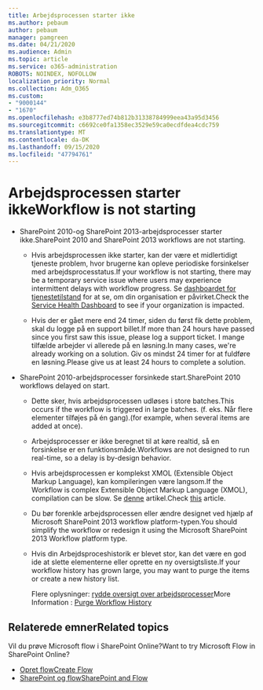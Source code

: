 ```yaml
---
title: Arbejdsprocessen starter ikke
ms.author: pebaum
author: pebaum
manager: pamgreen
ms.date: 04/21/2020
ms.audience: Admin
ms.topic: article
ms.service: o365-administration
ROBOTS: NOINDEX, NOFOLLOW
localization_priority: Normal
ms.collection: Adm_O365
ms.custom:
- "9000144"
- "1670"
ms.openlocfilehash: e3b8777ed74b812b31338784999eea43a95d3456
ms.sourcegitcommit: c6692ce0fa1358ec3529e59ca0ecdfdea4cdc759
ms.translationtype: MT
ms.contentlocale: da-DK
ms.lasthandoff: 09/15/2020
ms.locfileid: "47794761"
---
```

# <a name="workflow-is-not-starting"></a><span data-ttu-id="cf197-102">Arbejdsprocessen starter ikke</span><span class="sxs-lookup"><span data-stu-id="cf197-102">Workflow is not starting</span></span>

- <span data-ttu-id="cf197-103">SharePoint 2010-og SharePoint 2013-arbejdsprocesser starter ikke.</span><span class="sxs-lookup"><span data-stu-id="cf197-103">SharePoint 2010 and SharePoint 2013 workflows are not starting.</span></span>

    - <span data-ttu-id="cf197-104">Hvis arbejdsprocessen ikke starter, kan der være et midlertidigt tjeneste problem, hvor brugerne kan opleve periodiske forsinkelser med arbejdsprocesstatus.</span><span class="sxs-lookup"><span data-stu-id="cf197-104">If your workflow is not starting, there may be a temporary service issue where users may experience intermittent delays with workflow progress.</span></span> <span data-ttu-id="cf197-105">Se [dashboardet for tjenestetilstand](https:/admin.microsoft.com/AdminPortal/Home#/servicehealth) for at se, om din organisation er påvirket.</span><span class="sxs-lookup"><span data-stu-id="cf197-105">Check the [Service Health Dashboard](https:/admin.microsoft.com/AdminPortal/Home#/servicehealth) to see if your organization is impacted.</span></span>

    - <span data-ttu-id="cf197-106">Hvis der er gået mere end 24 timer, siden du først fik dette problem, skal du logge på en support billet.</span><span class="sxs-lookup"><span data-stu-id="cf197-106">If more than 24 hours have passed since you first saw this issue, please log a support ticket.</span></span> <span data-ttu-id="cf197-107">I mange tilfælde arbejder vi allerede på en løsning.</span><span class="sxs-lookup"><span data-stu-id="cf197-107">In many cases, we're already working on a solution.</span></span> <span data-ttu-id="cf197-108">Giv os mindst 24 timer for at fuldføre en løsning.</span><span class="sxs-lookup"><span data-stu-id="cf197-108">Please give us at least 24 hours to complete a solution.</span></span>

- <span data-ttu-id="cf197-109">SharePoint 2010-arbejdsprocesser forsinkede start.</span><span class="sxs-lookup"><span data-stu-id="cf197-109">SharePoint 2010 workflows delayed on start.</span></span>

    - <span data-ttu-id="cf197-110">Dette sker, hvis arbejdsprocessen udløses i store batches.</span><span class="sxs-lookup"><span data-stu-id="cf197-110">This occurs if the workflow is triggered in large batches.</span></span> <span data-ttu-id="cf197-111">(f. eks. Når flere elementer tilføjes på én gang).</span><span class="sxs-lookup"><span data-stu-id="cf197-111">(for example, when several items are added at once).</span></span>

    - <span data-ttu-id="cf197-112">Arbejdsprocesser er ikke beregnet til at køre realtid, så en forsinkelse er en funktionsmåde.</span><span class="sxs-lookup"><span data-stu-id="cf197-112">Workflows are not designed to run real-time, so a delay is by-design behavior.</span></span>

   -  <span data-ttu-id="cf197-113">Hvis arbejdsprocessen er komplekst XMOL (Extensible Object Markup Language), kan kompileringen være langsom.</span><span class="sxs-lookup"><span data-stu-id="cf197-113">If the Workflow is complex Extensible Object Markup Language (XMOL), compilation can be slow.</span></span> <span data-ttu-id="cf197-114">Se [denne](https://support.microsoft.com//kb/3043697) artikel.</span><span class="sxs-lookup"><span data-stu-id="cf197-114">Check [this](https://support.microsoft.com//kb/3043697) article.</span></span>

    - <span data-ttu-id="cf197-115">Du bør forenkle arbejdsprocessen eller ændre designet ved hjælp af Microsoft SharePoint 2013 workflow platform-typen.</span><span class="sxs-lookup"><span data-stu-id="cf197-115">You should simplify the workflow or redesign it using the Microsoft SharePoint 2013 Workflow platform type.</span></span>

    - <span data-ttu-id="cf197-116">Hvis din Arbejdsproceshistorik er blevet stor, kan det være en god ide at slette elementerne eller oprette en ny oversigtsliste.</span><span class="sxs-lookup"><span data-stu-id="cf197-116">If your workflow history has grown large, you may want to purge the items or create a new history list.</span></span>

        <span data-ttu-id="cf197-117">Flere oplysninger: [rydde oversigt over arbejdsprocesser](https://blogs.technet.microsoft.com/marj/2015/08/07/sharepoint-2010-workflows-best-practice-purge-workflow-history-list-items/)</span><span class="sxs-lookup"><span data-stu-id="cf197-117">More Information : [Purge Workflow History](https://blogs.technet.microsoft.com/marj/2015/08/07/sharepoint-2010-workflows-best-practice-purge-workflow-history-list-items/)</span></span>


## <a name="related-topics"></a><span data-ttu-id="cf197-118">Relaterede emner</span><span class="sxs-lookup"><span data-stu-id="cf197-118">Related topics</span></span>
<span data-ttu-id="cf197-119">Vil du prøve Microsoft flow i SharePoint Online?</span><span class="sxs-lookup"><span data-stu-id="cf197-119">Want to try Microsoft Flow in SharePoint Online?</span></span>
- [<span data-ttu-id="cf197-120">Opret flow</span><span class="sxs-lookup"><span data-stu-id="cf197-120">Create Flow</span></span>](https://support.office.com/article/Create-a-flow-for-a-list-or-library-in-SharePoint-Online-or-OneDrive-for-Business-a9c3e03b-0654-46af-a254-20252e580d01) 
- [<span data-ttu-id="cf197-121">SharePoint og flow</span><span class="sxs-lookup"><span data-stu-id="cf197-121">SharePoint and Flow</span></span>](https://flow.microsoft.com/blog/sharepoint-and-flow/) 


